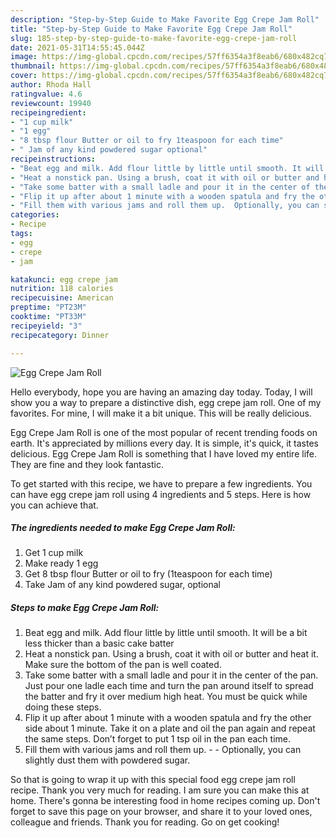 ```yaml
---
description: "Step-by-Step Guide to Make Favorite Egg Crepe Jam Roll"
title: "Step-by-Step Guide to Make Favorite Egg Crepe Jam Roll"
slug: 185-step-by-step-guide-to-make-favorite-egg-crepe-jam-roll
date: 2021-05-31T14:55:45.044Z
image: https://img-global.cpcdn.com/recipes/57ff6354a3f8eab6/680x482cq70/egg-crepe-jam-roll-recipe-main-photo.jpg
thumbnail: https://img-global.cpcdn.com/recipes/57ff6354a3f8eab6/680x482cq70/egg-crepe-jam-roll-recipe-main-photo.jpg
cover: https://img-global.cpcdn.com/recipes/57ff6354a3f8eab6/680x482cq70/egg-crepe-jam-roll-recipe-main-photo.jpg
author: Rhoda Hall
ratingvalue: 4.6
reviewcount: 19940
recipeingredient:
- "1 cup milk"
- "1 egg"
- "8 tbsp flour Butter or oil to fry 1teaspoon for each time"
- " Jam of any kind powdered sugar optional"
recipeinstructions:
- "Beat egg and milk. Add flour little by little until smooth. It will be a bit less thicker than a basic cake batter"
- "Heat a nonstick pan. Using a brush, coat it with oil or butter and heat it. Make sure the bottom of the pan is well coated."
- "Take some batter with a small ladle and pour it in the center of the pan. Just pour one ladle each time and turn the pan around itself to spread the batter and fry it over medium high heat. You must be quick while doing these steps."
- "Flip it up after about 1 minute with a wooden spatula and fry the other side about 1 minute. Take it on a plate and oil the pan again and repeat the same steps. Don’t forget to put 1 tsp oil in the pan each time."
- "Fill them with various jams and roll them up.  Optionally, you can slightly dust them with powdered sugar."
categories:
- Recipe
tags:
- egg
- crepe
- jam

katakunci: egg crepe jam 
nutrition: 118 calories
recipecuisine: American
preptime: "PT23M"
cooktime: "PT33M"
recipeyield: "3"
recipecategory: Dinner

---
```



![Egg Crepe Jam Roll](https://img-global.cpcdn.com/recipes/57ff6354a3f8eab6/680x482cq70/egg-crepe-jam-roll-recipe-main-photo.jpg)

Hello everybody, hope you are having an amazing day today. Today, I will show you a way to prepare a distinctive dish, egg crepe jam roll. One of my favorites. For mine, I will make it a bit unique. This will be really delicious.

Egg Crepe Jam Roll is one of the most popular of recent trending foods on earth. It's appreciated by millions every day. It is simple, it's quick, it tastes delicious. Egg Crepe Jam Roll is something that I have loved my entire life. They are fine and they look fantastic.




To get started with this recipe, we have to prepare a few ingredients. You can have egg crepe jam roll using 4 ingredients and 5 steps. Here is how you can achieve that.

<!--inarticleads1-->

##### The ingredients needed to make Egg Crepe Jam Roll:

1. Get 1 cup milk
1. Make ready 1 egg
1. Get 8 tbsp flour Butter or oil to fry (1teaspoon for each time)
1. Take  Jam of any kind powdered sugar, optional




<!--inarticleads2-->

##### Steps to make Egg Crepe Jam Roll:

1. Beat egg and milk. Add flour little by little until smooth. It will be a bit less thicker than a basic cake batter
1. Heat a nonstick pan. Using a brush, coat it with oil or butter and heat it. Make sure the bottom of the pan is well coated.
1. Take some batter with a small ladle and pour it in the center of the pan. Just pour one ladle each time and turn the pan around itself to spread the batter and fry it over medium high heat. You must be quick while doing these steps.
1. Flip it up after about 1 minute with a wooden spatula and fry the other side about 1 minute. Take it on a plate and oil the pan again and repeat the same steps. Don’t forget to put 1 tsp oil in the pan each time.
1. Fill them with various jams and roll them up. -  - Optionally, you can slightly dust them with powdered sugar.




So that is going to wrap it up with this special food egg crepe jam roll recipe. Thank you very much for reading. I am sure you can make this at home. There's gonna be interesting food in home recipes coming up. Don't forget to save this page on your browser, and share it to your loved ones, colleague and friends. Thank you for reading. Go on get cooking!
